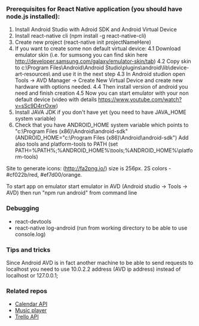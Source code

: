 ### Prerequisites for React Native application (you should have node.js installed):
1. Install Android Studio with Adroid SDK and Android Virtual Device
2. Install react-native cli (npm install -g react-native-cli)
3. Create new project (react-native init projectNameHere)
4. If you want to create some non default virtual device:
4.1 Download emulator skin (i.e. for sumsong you can find skin here http://developer.samsung.com/galaxy/emulator-skin/tab)
4.2 Copy skin to c:\Program Files\Android\Android Studio\plugins\android\lib\device-art-resources\ and use it in the next step
4.3 In Android studion open Tools -> AVD Manager -> Create New Virtual Device and create new hardware with options needed.
4.4 Then install version of android you need and finish creation
4.5 Now you can start emulator with your non default device
(video with details https://www.youtube.com/watch?v=sSc9D4rrOxw)
5. Install JAVA JDK if you don't have yet (you need to have JAVA_HOME system variable)
6. Check that you have ANDROID_HOME system variable which points to "c:\Program Files (x86)\Android\android-sdk\"
(ANDROID_HOME="c:\Program Files (x86)\Android\android-sdk\")
 Add also tools and platform-tools to PATH
(set PATH=%PATH%;%ANDROID_HOME%\tools;%ANDROID_HOME%\platform-tools)

Site to generate icons:
(http://fa2png.io/) size is 256px. 2S colors - #cf022b/red, #ef7d00/orange.

To start app on emulator start emulator in AVD (Android studio -> Tools -> AVD) then run "npm run android" from command line

### Debugging
+ react-devtools
+ react-native log-android (run from working directory to be able to use console.log)

### Tips and tricks

Since Android AVD is in fact another machine to be able to send requests to localhost you need to use 10.0.2.2 address (AVD ip address) instead of localhost or 127.0.0.1;

### Related repos
+ [Calendar API](https://github.com/pantonie/2S_lab_calendar_api)
+ [Music player](https://github.com/2s-lab/PlayerMiddleware)
+ [Trello API](https://github.com/pantonie/2S_lab_trello_api)
